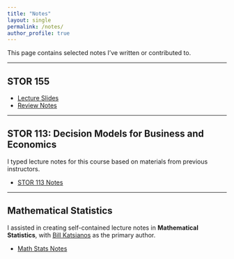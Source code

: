 ```yaml
---
title: "Notes"
layout: single
permalink: /notes/
author_profile: true
---
```


This page contains selected notes I’ve written or contributed to.

---

## STOR 155

- [Lecture Slides](/assets/files/stor155/STOR_155_slides.pdf)
- [Review Notes](/assets/files/stor155/STOR155Review.pdf)

---

## STOR 113: Decision Models for Business and Economics

I typed lecture notes for this course based on materials from previous instructors.

- [STOR 113 Notes](/assets/files/stor113/STOR_113_notes.pdf)

---

## Mathematical Statistics

I assisted in creating self-contained lecture notes in **Mathematical Statistics**, with [Bill Katsianos](https://katsianos.github.io/) as the primary author.

- [Math Stats Notes](/assets/files/math_stats/Mathematical_Statistics.pdf)

